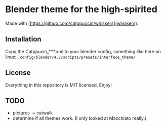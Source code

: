 # Blender theme for the high-spirited

Made with [https://github.com/catppuccin/whiskers](whiskers).

## Installation

Copy the Catppucin_***.xml to your blender config, something like here on linux: `.config/blender/4.3/scripts/presets/interface_theme/`

## License

Everything in this repository is MIT licensed. Enjoy!

## TODO

- pictures -> catwalk
- determine if all themes work. (I only looked at Macchiato really.)
